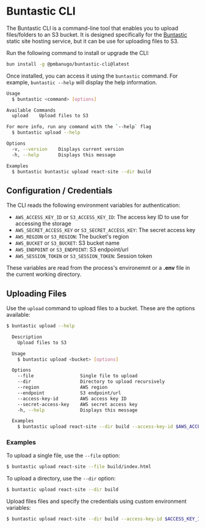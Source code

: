 # Buntastic CLI

The Buntastic CLI is a command-line tool that enables you to upload files/folders to an S3 bucket. It is designed specifically for the [Buntastic](https://github.com/pmbanugo/bun-tastic) static site hosting service, but it can be use for uploading files to S3.

Run the following command to install or upgrade the CLI:

```bash
bun install -g @pmbanugo/buntastic-cli@latest
```

Once installed, you can access it using the `buntastic` command. For example, `buntastic --help` will display the help information.

```bash
Usage
  $ buntastic <command> [options]

Available Commands
  upload    Upload files to S3

For more info, run any command with the `--help` flag
  $ buntastic upload --help

Options
  -v, --version    Displays current version
  -h, --help       Displays this message

Examples
  $ buntastic buntastic upload react-site --dir build
```

## Configuration / Credentials

The CLI reads the following environment variables for authentication:

- `AWS_ACCESS_KEY_ID` or `S3_ACCESS_KEY_ID`: The access key ID to use for accessing the storage
- `AWS_SECRET_ACCESS_KEY` or `S3_SECRET_ACCESS_KEY`: The secret access key
- `AWS_REGION` or `S3_REGION`: The bucket's region
- `AWS_BUCKET` or `S3_BUCKET`: S3 bucket name
- `AWS_ENDPOINT` or `S3_ENDPOINT`: S3 endpoint/url
- `AWS_SESSION_TOKEN` or `S3_SESSION_TOKEN`: Session token

These variables are read from the process's environemnt or a **.env** file in the current working directory.

## Uploading Files

Use the `upload` command to upload files to a bucket. These are the options available:

```bash
$ buntastic upload --help

  Description
    Upload files to S3

  Usage
    $ buntastic upload <bucket> [options]

  Options
    --file                 Single file to upload
    --dir                  Directory to upload recursively
    --region               AWS region
    --endpoint             S3 endpoint/url
    --access-key-id        AWS access key ID
    --secret-access-key    AWS secret access key
    -h, --help             Displays this message

  Examples
    $ buntastic upload react-site --dir build --access-key-id $AWS_ACCESS_KEY_ID --secret-access-key $AWS_SECRET_ACCESS_KEY --endpoint $S3_URL --region $AWS_REGION
```

### Examples

To upload a single file, use the `--file` option:

```bash
$ buntastic upload react-site --file build/index.html
```

To upload a directory, use the `--dir` option:

```bash
$ buntastic upload react-site --dir build
```

Upload files files and specify the credentials using custom environment variables:

```bash
$ buntastic upload react-site --dir build --access-key-id $ACCESS_KEY_ID --secret-access-key $SECRET_ACCESS_KEY --endpoint $AWS_ENDPOINT_URL_S3 --region auto
```
